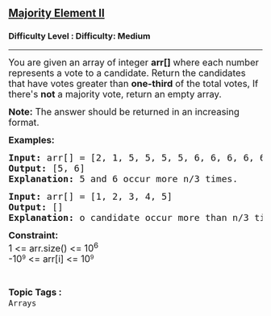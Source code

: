 <h2><a href="https://www.geeksforgeeks.org/problems/majority-vote/0?">Majority Element II</a></h2><h3>Difficulty Level : Difficulty: Medium</h3><hr><div class="problems_problem_content__Xm_eO"><p><span style="font-size: 18px;">You are given an array of integer <strong>arr[]</strong> where each number represents a vote to a candidate. Return the candidates that have votes greater than <strong>one-third</strong> of the total votes, If there's <strong>not</strong> a majority vote, return an empty array.&nbsp;</span></p>
<p><strong><span style="font-size: 18px;">Note:</span></strong><span style="font-size: 18px;"> The answer should be returned in an increasing format.</span></p>
<p><span style="font-size: 18px;"><strong>Examples:</strong></span></p>
<pre><span style="font-size: 18px;"><strong>Input: </strong>arr[] = [</span><span style="font-size: 18px;">2, 1, 5, 5, 5, 5, 6, 6, 6, 6, 6]
<strong>Output: </strong>[5, 6]
<strong>Explanation: </strong>5 and 6 occur more n/3 times.</span></pre>
<pre><span style="font-size: 18px;"><strong>Input: </strong>arr[] = [1, 2, 3, 4, 5]
<strong>Output: </strong>[]<br><strong>Explanation: </strong>o candidate occur more than n/3 times.</span></pre>
<p><strong><span style="font-size: 18px;">Constraint:</span></strong><br><span style="font-size: 18px;">1 &lt;= arr.size() &lt;= 10<sup>6</sup><br>-</span><span style="font-size: 18px;">10</span><sup>9</sup><span style="font-size: 18px;">&nbsp;&lt;= arr[i] &lt;= 10</span><sup>9</sup></p></div><br><p><span style=font-size:18px><strong>Topic Tags : </strong><br><code>Arrays</code>&nbsp;